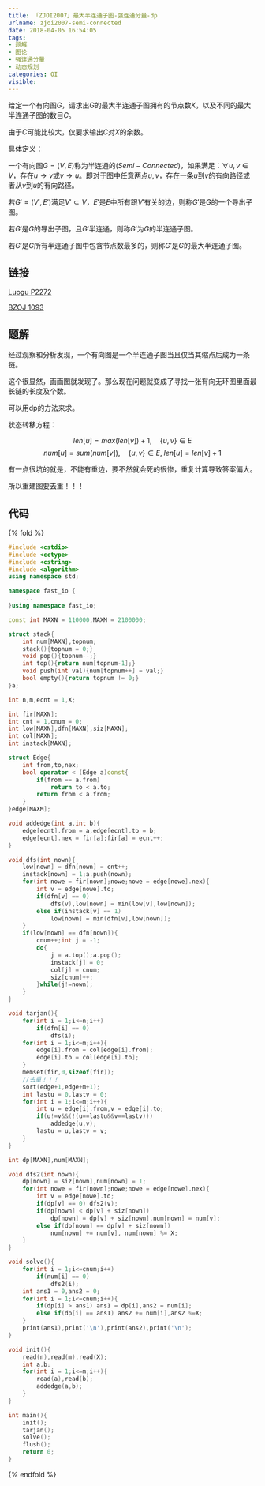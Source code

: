 ```yaml
---
title: 「ZJOI2007」最大半连通子图-强连通分量-dp
urlname: zjoi2007-semi-connected
date: 2018-04-05 16:54:05
tags:
- 题解
- 图论
- 强连通分量
- 动态规划
categories: OI
visible:
---
```


给定一个有向图$G$，请求出$G$的最大半连通子图拥有的节点数$K$，以及不同的最大半连通子图的数目$C$。

<!-- more -->
由于$C$可能比较大，仅要求输出$C$对$X$的余数。

具体定义：

一个有向图$G=(V,E)$称为半连通的$(Semi-Connected)$，如果满足：$\forall u,v∈V$，存在$u→v$或$v→u$。即对于图中任意两点$u,v$，存在一条$u$到$v$的有向路径或者从$v$到$u$的有向路径。

若$G'=(V',E')$满足$V'\subset V$，$E'$是$E$中所有跟$V'$有关的边，则称$G'$是$G$的一个导出子图。

若$G'$是$G$的导出子图，且$G'$半连通，则称$G'$为$G$的半连通子图。

若$G'$是$G$所有半连通子图中包含节点数最多的，则称$G'$是$G$的最大半连通子图。

## 链接

[Luogu P2272](https://www.luogu.org/problemnew/show/P2272)

[BZOJ 1093](https://www.lydsy.com/JudgeOnline/problem.php?id=1093)

## 题解

经过观察和分析发现，一个有向图是一个半连通子图当且仅当其缩点后成为一条链。

这个很显然，画画图就发现了。那么现在问题就变成了寻找一张有向无环图里面最长链的长度及个数。

可以用dp的方法来求。

状态转移方程：

$$
len[u] = max(len[v])+1 ,\quad \{u,v\} \in E 
$$
$$
num[u] = sum(num[v]) ,\quad \{u,v\} \in E , \;len[u] = len[v] + 1 
$$

有一点很坑的就是，不能有重边，要不然就会死的很惨，重复计算导致答案偏大。

所以重建图要去重！！！

## 代码

{% fold %}
```cpp
#include <cstdio>
#include <cctype>
#include <cstring>
#include <algorithm>
using namespace std;

namespace fast_io {
    ...
}using namespace fast_io;

const int MAXN = 110000,MAXM = 2100000;

struct stack{
    int num[MAXN],topnum;
    stack(){topnum = 0;}
    void pop(){topnum--;}
    int top(){return num[topnum-1];}
    void push(int val){num[topnum++] = val;}
    bool empty(){return topnum != 0;}
}a;

int n,m,ecnt = 1,X;

int fir[MAXN];
int cnt = 1,cnum = 0;
int low[MAXN],dfn[MAXN],siz[MAXN];
int col[MAXN];
int instack[MAXN];

struct Edge{
    int from,to,nex;
    bool operator < (Edge a)const{
        if(from == a.from)
            return to < a.to;
        return from < a.from;
    }
}edge[MAXM];

void addedge(int a,int b){
    edge[ecnt].from = a,edge[ecnt].to = b;
    edge[ecnt].nex = fir[a];fir[a] = ecnt++;
}

void dfs(int nown){
    low[nown] = dfn[nown] = cnt++;
    instack[nown] = 1;a.push(nown);
    for(int nowe = fir[nown];nowe;nowe = edge[nowe].nex){
        int v = edge[nowe].to;
        if(dfn[v] == 0)
            dfs(v),low[nown] = min(low[v],low[nown]);
        else if(instack[v] == 1)
            low[nown] = min(dfn[v],low[nown]);
    }
    if(low[nown] == dfn[nown]){
        cnum++;int j = -1;
        do{
            j = a.top();a.pop();
            instack[j] = 0;
            col[j] = cnum;
            siz[cnum]++;
        }while(j!=nown);
    }
}

void tarjan(){
    for(int i = 1;i<=n;i++)
        if(dfn[i] == 0)
            dfs(i);
    for(int i = 1;i<=m;i++){
        edge[i].from = col[edge[i].from];
        edge[i].to = col[edge[i].to];
    }
    memset(fir,0,sizeof(fir));
    //去重！！！
    sort(edge+1,edge+m+1);
    int lastu = 0,lastv = 0;
    for(int i = 1;i<=m;i++){
        int u = edge[i].from,v = edge[i].to;
        if(u!=v&&(!(u==lastu&&v==lastv)))
            addedge(u,v);
        lastu = u,lastv = v;
    }
}

int dp[MAXN],num[MAXN];

void dfs2(int nown){
    dp[nown] = siz[nown],num[nown] = 1;
    for(int nowe = fir[nown];nowe;nowe = edge[nowe].nex){
        int v = edge[nowe].to;
        if(dp[v] == 0) dfs2(v);
        if(dp[nown] < dp[v] + siz[nown])
            dp[nown] = dp[v] + siz[nown],num[nown] = num[v];
        else if(dp[nown] == dp[v] + siz[nown])
            num[nown] += num[v], num[nown] %= X;
    }
}

void solve(){
    for(int i = 1;i<=cnum;i++)
        if(num[i] == 0)
            dfs2(i);
    int ans1 = 0,ans2 = 0;
    for(int i = 1;i<=cnum;i++){
        if(dp[i] > ans1) ans1 = dp[i],ans2 = num[i];
        else if(dp[i] == ans1) ans2 += num[i],ans2 %=X;
    }
    print(ans1),print('\n'),print(ans2),print('\n');
}

void init(){
    read(n),read(m),read(X);
    int a,b;
    for(int i = 1;i<=m;i++){
        read(a),read(b);
        addedge(a,b);
    }
}

int main(){
    init();
    tarjan();
    solve();
    flush();
    return 0;
}
```

{% endfold %}